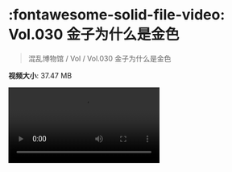 # :fontawesome-solid-file-video: Vol.030 金子为什么是金色

> 混乱博物馆 / Vol / Vol.030 金子为什么是金色

**视频大小**: 37.47 MB

<div class="video"><video src="https://file.hsyhx.top/archive/混乱博物馆/Vol/Vol.030 金子为什么是金色.mp4" controls preload>🤔 您的浏览器不支持 video 标签</video></div>